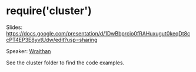 # require('cluster')

Slides: https://docs.google.com/presentation/d/1DwBbprcio0fRAHuxugut0keqDt8ccPT4EP3E8yvtUdw/edit?usp=sharing

Speaker: [Wraithan](http://wraithan.net)

See the cluster folder to find the code examples.